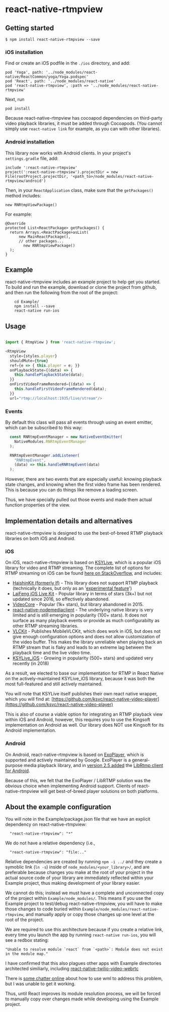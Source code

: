 
# react-native-rtmpview

## Getting started

`$ npm install react-native-rtmpview --save`

### iOS installation

Find or create an iOS podfile in the `./ios` directory, and add:

    pod 'Yoga', path: '../node_modules/react-native/ReactCommon/yoga/Yoga.podspec'
    pod 'React', path: '../node_modules/react-native'
    pod 'react-native-rtmpview', :path => '../node_modules/react-native-rtmpview'

Next, run

    pod install

Because react-native-rtmpview has cocoapod dependencies on third-party video playback libraries, it must be added through Cocoapods. (You cannot simply use `react-native link` for example, as you can with other libraries).

### Android installation

This library now works with Android clients. In your project's `settings.gradle` file, add:

    include ':react-native-rtmpview'
    project(':react-native-rtmpview').projectDir = new File(rootProject.projectDir, '<path_to>/node_modules/react-native-rtmpview/android')

Then, in your `ReactApplication` class, make sure that the `getPackages()` method includes:

    new RNRtmpViewPackage()

For example:

    @Override
    protected List<ReactPackage> getPackages() {
      return Arrays.<ReactPackage>asList(
          new MainReactPackage(),
          // other packages...
            new RNRtmpViewPackage()
      );
    }


## Example

react-native-rtmpview includes an example project to help get you started. To build and run the example, download or clone the project from github, and then run the following from the root of the project:

```
    cd Example/
    npm install --save
    react-native run-ios
```

## Usage
```javascript

import { RtmpView } from 'react-native-rtmpview';

<RtmpView
  style={styles.player}
  shouldMute={true}
  ref={e => { this.player = e; }}
  onPlaybackState={(data) => {
    this.handlePlaybackState(data);
  }}
  onFirstVideoFrameRendered={(data) => {
    this.handleFirstVideoFrameRendered(data);
  }}
  url="rtmp://localhost:1935/live/stream"/>

```

### Events

By default this class will pass all events through using an event emitter,
which can be subscribed to this way:

```javascript
  const RNRtmpEventManager = new NativeEventEmitter(
    NativeModules.RNRtmpEventManager
  );

  RNRtmpEventManager.addListener(
    "RNRtmpEvent",
    (data) => this.handleRNRtmpEvent(data)
  );
```

However, there are two events that are especially useful: knowing playback
state changes, and knowing when the first video frame has been rendered.
This is because you can do things like remove a loading screen.

Thus, we have specially pulled out those events and made them actual
function properties of the view.


## Implementation details and alternatives

react-native-rtmpview is designed to use the best-of-breed RTMP playback libraries on both iOS and Android.


### iOS
On iOS, react-native-rtmpview is based on [KSYLive](https://github.com/ksvc/KSYLive_iOS), which is a popular iOS library for video and RTMP streaming. The complete list of options for RTMP streaming on iOS can be found [here on StackOverflow](https://stackoverflow.com/questions/43872012/ios-rtmp-streaming-library-lflivekit-vs-videocore-lib-vs-alternative), and includes:

* [HaishinKit (formerly lf)](https://github.com/shogo4405/HaishinKit.swift) - This library does not support RTMP playback (technically it does, but only as an '[experimental feature](https://github.com/shogo4405/HaishinKit.swift/issues/358)')
* [LaiFeng iOS Live Kit](https://github.com/LaiFengiOS/LFLiveKit) - Popular library in terms of stars (3k+) but not updated since 2016, so effectively abandoned.
* [VideoCore](https://github.com/jgh-/VideoCore-Inactive) - Popular (1k+ stars), but library abandoned in 2015.
* [react-native-nodemediaclient](https://github.com/NodeMedia/react-native-nodemediaclient) - The underlying native library is very limited and is still emerging in popularity (100+ stars). It does not surface as many playback events or provide as much configurabilty as other RTMP streaming libraries.
* [VLCKit](https://code.videolan.org/videolan/VLCKit) - Publishes MobileVLCKit, which does work in iOS, but does not give enough configuration options and does not allow customization of the video buffer. This makes the library unreliable when playing back an RTMP stream that is flaky and leads to an extreme lag between the playback time and the live video time.
* [KSYLive_iOS](https://github.com/ksvc/KSYLive_iOS) - Growing in popularity (500+ stars) and updated very recently (in 2018)

As a result, we elected to base our implementation for RTMP in React Native on the actively-maintained KSYLive_iOS library, because it was both the most full-featured and still actively maintained.

You will note that KSYLive itself publishes their own react native wrapper, which you will find at:
[https://github.com/ksvc/react-native-video-player](https://github.com/ksvc/react-native-video-player)

This is also of course a viable option for integrating an RTMP playback view within iOS and Android, however, this requires you to use the Kingsoft implementation on Android as well. Our library does NOT use Kingsoft for its Android implementation.

### Android

On Android, react-native-rtmpview is based on [ExoPlayer](https://github.com/google/ExoPlayer), which is supported and actively maintained by Google. ExoPlayer is a general-purpose media playback library, and in [version 2.5 added](https://medium.com/google-exoplayer/exoplayer-2-5-whats-new-b508c0ab606f) the [LibRtmp client for Android](https://github.com/ant-media/LibRtmp-Client-for-Android).

Because of this, we felt that the ExoPlayer / LibRTMP solution was the obvious choice when implementing Android support. Clients of react-native-rtmpview will get best-of-breed player solutions on both platforms. 

## About the example configuration

You will note in the Example/package.json file that we have an explicit dependency on react-native-rtmpview:

```
  "react-native-rtmpview": "*"
```

We do not have a relative dependency (i.e.,

```
  "react-native-rtmpview": "file:.."
```

Relative dependencies are created by running `npm -i ../` and they create a symoblic link (`ln -s`) inside of `node_modules/<your_library>/`, and are preferable because changes you make at the root of your project in the actual source code of your library are immediately reflected within your Example project, thus making development of your library easier.

We cannot do this; instead we must have a complete and unconnected copy of the project within `Example/node_modules/`. This means if you use the Example project to test/debug react-native-rtmpview, you will have to make those changes to code buried within `Example/node_modules/react-native-rtmpview`, and manually apply or copy those changes up one level at the root of the project.

We are required to use this architecture because if you create a relative link, every time you launch the app by running `react-native run-ios`, you will see a redbox stating:

```
"Unable to resolve module `react` from `<path>`: Module does not exist in the module map."
```

I have confirmed that this also plagues other apps with Example directories architected similiarly, including [react-native-twilio-video-webrtc](https://github.com/blackuy/react-native-twilio-video-webrtc)

There is [some chatter online](https://github.com/wix/wml/issues/14) about how to use wml to address this problem, but I was unable to get it working.

Thus, until React improves its module resolution process, we will be forced to manually copy over changes made while developing using the Example project.
